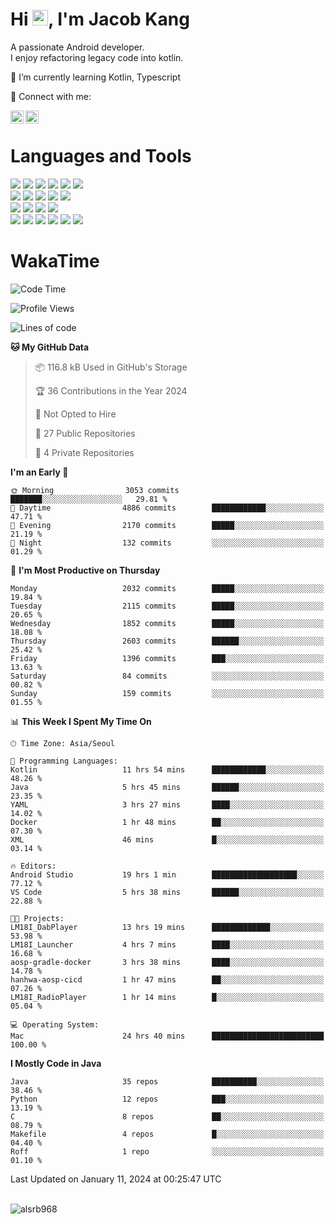 # Hi <img src="https://media.giphy.com/media/hvRJCLFzcasrR4ia7z/giphy.gif" width="25px">, I'm Jacob Kang
A passionate Android developer.
</br>
I enjoy refactoring legacy code into kotlin.

🌱 I’m currently learning Kotlin, Typescript

🤝 Connect with me:

<a href="https://www.linkedin.com/in/minkyu-kang-b7477b1b2/"><img align="left" src="https://raw.githubusercontent.com/yushi1007/yushi1007/main/images/linkedin.svg" alt="Minkyu Kang | LinkedIn" width="21px"/></a>
<a href="https://www.instagram.com/_jacob_kang/"><img align="left" src="https://raw.githubusercontent.com/yushi1007/yushi1007/main/images/instagram.svg" alt="Jacob Kang | Instagram" width="21px"/></a>

</br>

# Languages and Tools

<div align="left">
<img src="https://img.shields.io/badge/java-007396?logo=java&logoColor=white"/>
<img src="https://img.shields.io/badge/kotlin-7F52FF?logo=kotlin&logoColor=white"/>
<img src="https://img.shields.io/badge/python-3776AB?logo=python&logoColor=white"/>
<img src="https://img.shields.io/badge/bash shell-4EAA25?logo=gnubash&logoColor=white"/>
<img src="https://img.shields.io/badge/c-A8B9CC?logo=c&logoColor=white"/>
<img src="https://img.shields.io/badge/c++-00599C?logo=c%2b%2b&logoColor=white"/>
</div>
<div align="left">
<img src="https://img.shields.io/badge/git-F05032?logo=git&logoColor=white"/>
<img src="https://img.shields.io/badge/github-181717?logo=github&logoColor=white"/>
<img src="https://img.shields.io/badge/mysql-4479A1?logo=mysql&logoColor=white"/>
<img src="https://img.shields.io/badge/sqlite-003B57?logo=sqlite&logoColor=white"/>
<img src="https://img.shields.io/badge/amazon AWS-232F3E?logo=amazonaws&logoColor=white"/>
</div>
<div align="left">
<img src="https://img.shields.io/badge/android-3DDC84?logo=android&logoColor=white"/>
<img src="https://img.shields.io/badge/linux-FCC624?logo=linux&logoColor=white"/>
<img src="https://img.shields.io/badge/flask-000000?logo=flask&logoColor=white"/>
<img src="https://img.shields.io/badge/arduino-00979D?logo=arduino&logoColor=white"/>
</div>
<div align="left">
<img src="https://img.shields.io/badge/slack-4A154B?logo=slack&logoColor=white"/>
<img src="https://img.shields.io/badge/notion-000000?logo=notion&logoColor=white"/>
<img src="https://img.shields.io/badge/jira-0052CC?logo=jira&logoColor=white"/>
<img src="https://img.shields.io/badge/postman-FF6C37?logo=postman&logoColor=white"/>
<img src="https://img.shields.io/badge/intellij-000000?logo=intellijidea&logoColor=white"/>
<img src="https://img.shields.io/badge/pycharm-000000?logo=pycharm&logoColor=white"/>
</div>

# WakaTime

<!--START_SECTION:waka-->
![Code Time](http://img.shields.io/badge/Code%20Time-3%2C390%20hrs%2027%20mins-blue)

![Profile Views](http://img.shields.io/badge/Profile%20Views-2-blue)

![Lines of code](https://img.shields.io/badge/From%20Hello%20World%20I%27ve%20Written-6.7%20million%20lines%20of%20code-blue)

**🐱 My GitHub Data** 

> 📦 116.8 kB Used in GitHub's Storage 
 > 
> 🏆 36 Contributions in the Year 2024
 > 
> 🚫 Not Opted to Hire
 > 
> 📜 27 Public Repositories 
 > 
> 🔑 4 Private Repositories 
 > 
**I'm an Early 🐤** 

```text
🌞 Morning                3053 commits        ███████░░░░░░░░░░░░░░░░░░   29.81 % 
🌆 Daytime                4886 commits        ████████████░░░░░░░░░░░░░   47.71 % 
🌃 Evening                2170 commits        █████░░░░░░░░░░░░░░░░░░░░   21.19 % 
🌙 Night                  132 commits         ░░░░░░░░░░░░░░░░░░░░░░░░░   01.29 % 
```
📅 **I'm Most Productive on Thursday** 

```text
Monday                   2032 commits        █████░░░░░░░░░░░░░░░░░░░░   19.84 % 
Tuesday                  2115 commits        █████░░░░░░░░░░░░░░░░░░░░   20.65 % 
Wednesday                1852 commits        █████░░░░░░░░░░░░░░░░░░░░   18.08 % 
Thursday                 2603 commits        ██████░░░░░░░░░░░░░░░░░░░   25.42 % 
Friday                   1396 commits        ███░░░░░░░░░░░░░░░░░░░░░░   13.63 % 
Saturday                 84 commits          ░░░░░░░░░░░░░░░░░░░░░░░░░   00.82 % 
Sunday                   159 commits         ░░░░░░░░░░░░░░░░░░░░░░░░░   01.55 % 
```


📊 **This Week I Spent My Time On** 

```text
🕑︎ Time Zone: Asia/Seoul

💬 Programming Languages: 
Kotlin                   11 hrs 54 mins      ████████████░░░░░░░░░░░░░   48.26 % 
Java                     5 hrs 45 mins       ██████░░░░░░░░░░░░░░░░░░░   23.35 % 
YAML                     3 hrs 27 mins       ████░░░░░░░░░░░░░░░░░░░░░   14.02 % 
Docker                   1 hr 48 mins        ██░░░░░░░░░░░░░░░░░░░░░░░   07.30 % 
XML                      46 mins             █░░░░░░░░░░░░░░░░░░░░░░░░   03.14 % 

🔥 Editors: 
Android Studio           19 hrs 1 min        ███████████████████░░░░░░   77.12 % 
VS Code                  5 hrs 38 mins       ██████░░░░░░░░░░░░░░░░░░░   22.88 % 

🐱‍💻 Projects: 
LM18I_DabPlayer          13 hrs 19 mins      █████████████░░░░░░░░░░░░   53.98 % 
LM18I_Launcher           4 hrs 7 mins        ████░░░░░░░░░░░░░░░░░░░░░   16.68 % 
aosp-gradle-docker       3 hrs 38 mins       ████░░░░░░░░░░░░░░░░░░░░░   14.78 % 
hanhwa-aosp-cicd         1 hr 47 mins        ██░░░░░░░░░░░░░░░░░░░░░░░   07.26 % 
LM18I_RadioPlayer        1 hr 14 mins        █░░░░░░░░░░░░░░░░░░░░░░░░   05.04 % 

💻 Operating System: 
Mac                      24 hrs 40 mins      █████████████████████████   100.00 % 
```

**I Mostly Code in Java** 

```text
Java                     35 repos            ██████████░░░░░░░░░░░░░░░   38.46 % 
Python                   12 repos            ███░░░░░░░░░░░░░░░░░░░░░░   13.19 % 
C                        8 repos             ██░░░░░░░░░░░░░░░░░░░░░░░   08.79 % 
Makefile                 4 repos             █░░░░░░░░░░░░░░░░░░░░░░░░   04.40 % 
Roff                     1 repo              ░░░░░░░░░░░░░░░░░░░░░░░░░   01.10 % 
```




 Last Updated on January 11, 2024 at 00:25:47 UTC
<!--END_SECTION:waka-->

</br>

<div align="left">
<img align="left" src="https://github-readme-stats.vercel.app/api/top-langs?username=alsrb968&show_icons=true&locale=en&layout=compact&theme=dark" alt="alsrb968" />
</div>
